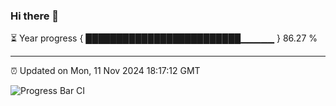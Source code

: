 ### Hi there 👋

⏳ Year progress { █████████████████████████▁▁▁▁▁ } 86.27 %

---

⏰ Updated on Mon, 11 Nov 2024 18:17:12 GMT

![Progress Bar CI](https://github.com/liununu/liununu/workflows/Progress%20Bar%20CI/badge.svg)
